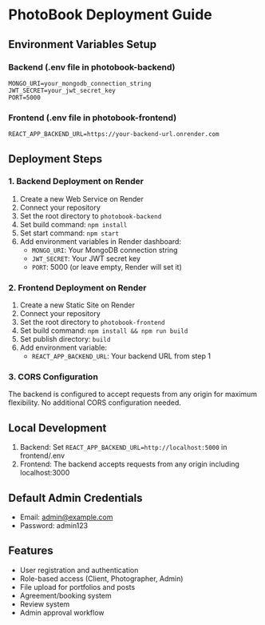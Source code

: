 # PhotoBook Deployment Guide

## Environment Variables Setup

### Backend (.env file in photobook-backend)
```
MONGO_URI=your_mongodb_connection_string
JWT_SECRET=your_jwt_secret_key
PORT=5000
```

### Frontend (.env file in photobook-frontend)
```
REACT_APP_BACKEND_URL=https://your-backend-url.onrender.com
```

## Deployment Steps

### 1. Backend Deployment on Render
1. Create a new Web Service on Render
2. Connect your repository
3. Set the root directory to `photobook-backend`
4. Set build command: `npm install`
5. Set start command: `npm start`
6. Add environment variables in Render dashboard:
   - `MONGO_URI`: Your MongoDB connection string
   - `JWT_SECRET`: Your JWT secret key
   - `PORT`: 5000 (or leave empty, Render will set it)

### 2. Frontend Deployment on Render
1. Create a new Static Site on Render
2. Connect your repository
3. Set the root directory to `photobook-frontend`
4. Set build command: `npm install && npm run build`
5. Set publish directory: `build`
6. Add environment variable:
   - `REACT_APP_BACKEND_URL`: Your backend URL from step 1

### 3. CORS Configuration
The backend is configured to accept requests from any origin for maximum flexibility. No additional CORS configuration needed.

## Local Development
1. Backend: Set `REACT_APP_BACKEND_URL=http://localhost:5000` in frontend/.env
2. Frontend: The backend accepts requests from any origin including localhost:3000

## Default Admin Credentials
- Email: admin@example.com
- Password: admin123

## Features
- User registration and authentication
- Role-based access (Client, Photographer, Admin)
- File upload for portfolios and posts
- Agreement/booking system
- Review system
- Admin approval workflow
